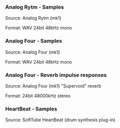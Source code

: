 ### Analog Rytm - Samples
Source:		Analog Rytm (mk1)

Format:		WAV 24bit 48kHz mono

### Analog Four - Samples
Source: 	Analog Four (mk1)

Format:		WAV 24bit 48kHz mono

### Analog Four - Reverb impulse responses
Source: 	Analog Four (mk1) "Supervoid" reverb

Format:		24bit 48000kHz stereo

### HeartBeat - Samples
Source: SoftTube HeartBeat (drum synthesis plug-in)

